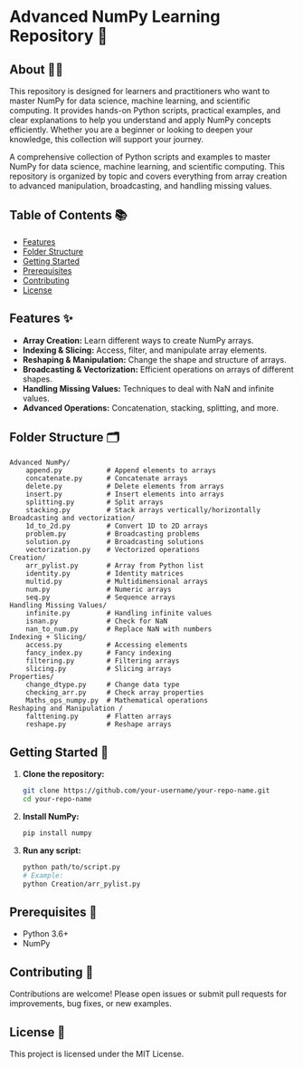 # Advanced NumPy Learning Repository 🚀

## About 🧑‍💻
This repository is designed for learners and practitioners who want to master NumPy for data science, machine learning, and scientific computing. It provides hands-on Python scripts, practical examples, and clear explanations to help you understand and apply NumPy concepts efficiently. Whether you are a beginner or looking to deepen your knowledge, this collection will support your journey.

A comprehensive collection of Python scripts and examples to master NumPy for data science, machine learning, and scientific computing. This repository is organized by topic and covers everything from array creation to advanced manipulation, broadcasting, and handling missing values.

## Table of Contents 📚
- [Features](#features)
- [Folder Structure](#folder-structure)
- [Getting Started](#getting-started)
- [Prerequisites](#prerequisites)
- [Contributing](#contributing)
- [License](#license)

## Features ✨
- **Array Creation:** Learn different ways to create NumPy arrays.
- **Indexing & Slicing:** Access, filter, and manipulate array elements.
- **Reshaping & Manipulation:** Change the shape and structure of arrays.
- **Broadcasting & Vectorization:** Efficient operations on arrays of different shapes.
- **Handling Missing Values:** Techniques to deal with NaN and infinite values.
- **Advanced Operations:** Concatenation, stacking, splitting, and more.

## Folder Structure 🗂️
```
Advanced NumPy/
    append.py           # Append elements to arrays
    concatenate.py      # Concatenate arrays
    delete.py           # Delete elements from arrays
    insert.py           # Insert elements into arrays
    splitting.py        # Split arrays
    stacking.py         # Stack arrays vertically/horizontally
Broadcasting and vectorization/
    1d_to_2d.py         # Convert 1D to 2D arrays
    problem.py          # Broadcasting problems
    solution.py         # Broadcasting solutions
    vectorization.py    # Vectorized operations
Creation/
    arr_pylist.py       # Array from Python list
    identity.py         # Identity matrices
    multid.py           # Multidimensional arrays
    num.py              # Numeric arrays
    seq.py              # Sequence arrays
Handling Missing Values/
    infinite.py         # Handling infinite values
    isnan.py            # Check for NaN
    nan_to_num.py       # Replace NaN with numbers
Indexing + Slicing/
    access.py           # Accessing elements
    fancy_index.py      # Fancy indexing
    filtering.py        # Filtering arrays
    slicing.py          # Slicing arrays
Properties/
    change_dtype.py     # Change data type
    checking_arr.py     # Check array properties
    Maths_ops_numpy.py  # Mathematical operations
Reshaping and Manipulation /
    falttening.py       # Flatten arrays
    reshape.py          # Reshape arrays
```

## Getting Started 🏁
1. **Clone the repository:**
   ```bash
   git clone https://github.com/your-username/your-repo-name.git
   cd your-repo-name
   ```
2. **Install NumPy:**
   ```bash
   pip install numpy
   ```
3. **Run any script:**
   ```bash
   python path/to/script.py
   # Example:
   python Creation/arr_pylist.py
   ```

## Prerequisites 🐍
- Python 3.6+
- NumPy

## Contributing 🤝
Contributions are welcome! Please open issues or submit pull requests for improvements, bug fixes, or new examples.

## License 📄
This project is licensed under the MIT License.
